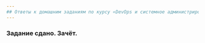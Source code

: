 ```yaml
---
## Ответы к домашним заданиям по курсу «DevOps и системное администрирование» 
---
```

### Задание сдано. Зачёт.  

